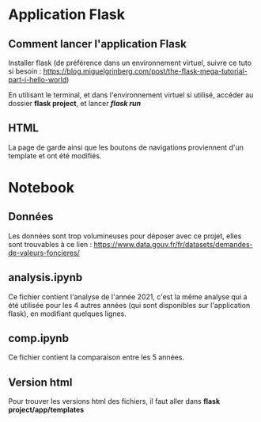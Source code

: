 
# Application Flask

## Comment lancer l'application Flask

Installer flask (de préférence dans un environnement virtuel, suivre ce tuto si besoin : https://blog.miguelgrinberg.com/post/the-flask-mega-tutorial-part-i-hello-world)

En utilisant le terminal, et dans l'environnement virtuel si utilisé,  accéder au dossier **flask project**, et lancer ***flask run***

## HTML

La page de garde ainsi que les boutons de navigations proviennent d'un template et ont été modifiés.

# Notebook

## Données

Les données sont trop volumineuses pour déposer avec ce projet, elles sont trouvables à ce lien : https://www.data.gouv.fr/fr/datasets/demandes-de-valeurs-foncieres/

## analysis.ipynb

Ce fichier contient l'analyse de l'année 2021, c'est la même analyse qui a été utilisée pour les 4 autres années (qui sont disponibles sur l'application flask), en modifiant quelques lignes.

## comp.ipynb

Ce fichier contient la comparaison entre les 5 années.

## Version html

Pour trouver les versions html des fichiers, il faut aller dans **flask project/app/templates**
